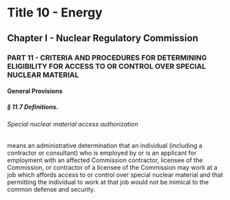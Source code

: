 
# Title 10 - Energy
## Chapter I - Nuclear Regulatory Commission
### PART 11 - CRITERIA AND PROCEDURES FOR DETERMINING ELIGIBILITY FOR ACCESS TO OR CONTROL OVER SPECIAL NUCLEAR MATERIAL
#### General Provisions
##### § 11.7 Definitions.
###### Special nuclear material access authorization

means an administrative determination that an individual (including a contractor or consultant) who is employed by or is an applicant for employment with an affected Commission contractor, licensee of the Commission, or contractor of a licensee of the Commission may work at a job which affords access to or control over special nuclear material and that permitting the individual to work at that job would not be inimical to the common defense and security.
